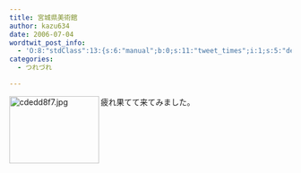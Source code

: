 ```yaml
---
title: 宮城県美術館
author: kazu634
date: 2006-07-04
wordtwit_post_info:
  - 'O:8:"stdClass":13:{s:6:"manual";b:0;s:11:"tweet_times";i:1;s:5:"delay";i:0;s:7:"enabled";i:1;s:10:"separation";s:2:"60";s:7:"version";s:3:"3.7";s:14:"tweet_template";b:0;s:6:"status";i:2;s:6:"result";a:0:{}s:13:"tweet_counter";i:2;s:13:"tweet_log_ids";a:1:{i:0;i:2429;}s:9:"hash_tags";a:0:{}s:8:"accounts";a:1:{i:0;s:7:"kazu634";}}'
categories:
  - つれづれ

---
```

<div class="section">
<p>
<a href="http://image.blog.livedoor.jp/simoom634/imgs/c/d/cdedd8f7.jpg" onclick="__gaTracker('send', 'event', 'outbound-article', 'http://image.blog.livedoor.jp/simoom634/imgs/c/d/cdedd8f7.jpg', '');" target="_blank"><img width="160" align="left" alt="cdedd8f7.jpg" src="http://image.blog.livedoor.jp/simoom634/imgs/c/d/cdedd8f7-s.jpg" height="120" border="0" class="pict" /></a>疲れ果てて来てみました。
</p>
</div>
